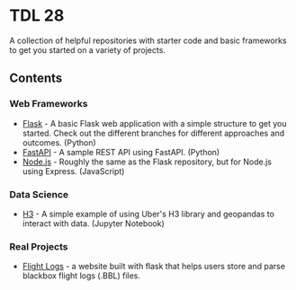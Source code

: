 # TDL 28

A collection of helpful repositories with starter code and basic frameworks to get you started on a variety of projects.

## Contents


### Web Frameworks
- [Flask](https://github.com/TDL28/flask-basic) - A basic Flask web application with a simple structure to get you started. Check out the different branches for different approaches and outcomes. (Python)  
- [FastAPI](https://github.com/TDL28/fast-api-basic) - A sample REST API using FastAPI. (Python)
- [Node.js](https://github.com/TDL28/nodejs-basic) - Roughly the same as the Flask repository, but for Node.js using Express. (JavaScript)

### Data Science
- [H3](https://github.com/TDL28/uber-h3-example) - A simple example of using Uber's H3 library and geopandas to interact with data. (Jupyter Notebook)

### Real Projects
- [Flight Logs](https://github.com/TDL28/flight_logs) - a website built with flask that helps users store and parse blackbox flight logs (.BBL) files.
